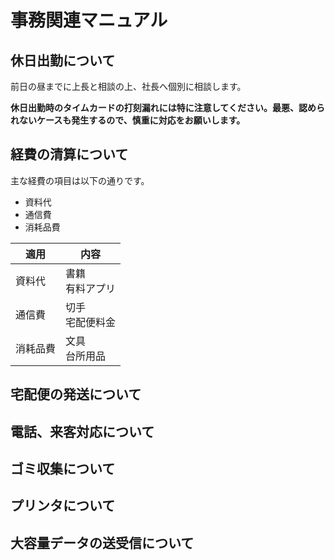 # 事務関連マニュアル
## 休日出勤について
前日の昼までに上長と相談の上、社長へ個別に相談します。

**休日出勤時のタイムカードの打刻漏れには特に注意してください。最悪、認められないケースも発生するので、慎重に対応をお願いします。**
## 経費の清算について
主な経費の項目は以下の通りです。
- 資料代
- 通信費
- 消耗品費

|適用  |内容
|--|--
|資料代  |書籍<br>有料アプリ
|通信費　|切手<br>宅配便料金
|消耗品費|文具<br>台所用品
## 宅配便の発送について
## 電話、来客対応について
## ゴミ収集について
## プリンタについて
## 大容量データの送受信について
